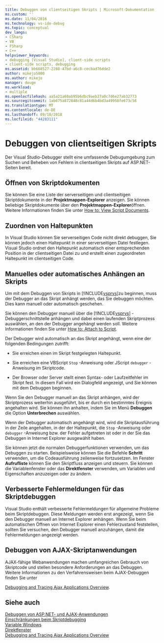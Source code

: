 ```yaml
---
title: Debuggen von clientseitigen Skripts | Microsoft-Dokumentation
ms.custom: ''
ms.date: 11/04/2016
ms.technology: vs-ide-debug
ms.topic: conceptual
dev_langs:
- CSharp
- VB
- FSharp
- C++
helpviewer_keywords:
- debugging [Visual Studio], client-side scripts
- client-side scripts, debugging
ms.assetid: bb668527-2288-47bd-a6c8-cecbad76dde2
author: mikejo5000
ms.author: mikejo
manager: douge
ms.workload:
- multiple
ms.openlocfilehash: aa5a21a60ab95b6dbc9aeb27a0c7d6e27ab32773
ms.sourcegitcommit: 1ab675a872848c81a44d6b4bd3a49958fe673c56
ms.translationtype: MT
ms.contentlocale: de-DE
ms.lasthandoff: 09/10/2018
ms.locfileid: "44283111"
---
```

# <a name="client-side-script-debugging"></a>Debuggen von clientseitigen Skripts
Der Visual Studio-Debugger stellt eine umfassende Debugumgebung zum Suchen und Beheben von Fehlern in clientseitigen Skripts auf ASP.NET-Seiten bereit.  
  
## <a name="opening-script-documents"></a>Öffnen von Skriptdokumenten  
Sie können Sie eine Liste der serverseitigen und clientseitigen Skriptdokumente in der **Projektmappen-Explorer** anzeigen. Sie können beliebige Skriptdokumente über den **Projektmappen-Explorer**öffnen. Weitere Informationen finden Sie unter [How to: View Script Documents](../debugger/how-to-view-script-documents.md).  
  
## <a name="breakpoint-mapping"></a>Zuordnen von Haltepunkten  
 In Visual Studio können Sie serverseitigen Code nicht direkt debuggen, Sie können jedoch einen Haltepunkt in einer serverseitigen Datei festlegen. Visual Studio ordnet den Haltepunkt automatisch einer entsprechenden Position in der clientseitigen Datei zu und erstellt einen zugeordneten Haltepunkt im clientseitigen Code.  
  
## <a name="manually-or-automatically-attaching-to-script"></a>Manuelles oder automatisches Anhängen an Skripts  
 Um mit dem Debuggen von Skripts in [!INCLUDE[vsprvs](../code-quality/includes/vsprvs_md.md)]zu beginnen, muss der Debugger an das Skript anhängt werden, das Sie debuggen möchten. Dies kann manuell oder automatisch geschehen.  
  
 Sie können den Debugger manuell über die [!INCLUDE[vsprvs](../code-quality/includes/vsprvs_md.md)] -Debuggerschnittstelle anhängen und dabei einen laufenden Skriptprozess auswählen, an den der Debugger angehängt werden soll. Weitere Informationen finden Sie unter [How to: Attach to Script](../debugger/how-to-attach-to-script.md).  
  
 Der Debugger wird automatisch an das Skript angehängt, wenn eine der folgenden Bedingungen zutrifft:  
  
-   Sie erreichen einen im Skript festgelegten Haltepunkt.  
  
-   Sie erreichen eine VBScript `Stop` -Anweisung oder JScript `debugger` -Anweisung im Skriptcode.  
  
-   Der Browser oder Server stellt einen Syntax- oder Laufzeitfehler im Skript fest. In diesem Fall wird ein Dialogfeld angezeigt, und Sie können mit dem Debuggen beginnen.  
  
 Wenn Sie den Debugger manuell an das Skript anhängen, wird der Skriptprozess weiterhin ausgeführt, bis er durch ein bestimmtes Ereignis angehalten wird. Sie können ihn anhalten, indem Sie im Menü **Debuggen** die Option **Unterbrechen** auswählen.  
  
 Wenn der Debugger automatisch angehängt wird, wird die Skriptausführung in der Zeile angehalten, in der der Haltepunkt, die `Stop` -Anweisung oder `debugger` -Anweisung bzw. der Fehler aufgetreten ist oder in der Sie das Debuggen in Internet Explorer ausgewählt haben.  
  
 Sie können jetzt die normalen Debuggerfunktionen verwenden, um das Debuggen zu starten. Beispielsweise können Sie die Befehle **Schritt** verwenden, um die Codeausführung zeilenweise fortzusetzen. Im Fenster **Aufrufliste** können Sie den Skriptfluss anzeigen und steuern. Sie können die Variablenfenster oder das **Direktfenster** verwenden, um Variablen und Eigenschaften anzuzeigen oder zu ändern.  
  
## <a name="enhanced-error-messages-for-script-debugging"></a>Verbesserte Fehlermeldungen für das Skriptdebuggen  
 Visual Studio enthält verbesserte Fehlermeldungen für allgemeine Probleme beim Skriptdebuggen. Diese Meldungen werden erst angezeigt, wenn Sie den Debugger manuell an Internet Explorer anhängen. Wenn Sie beim automatischen Öffnen von Internet Explorer einen Fehlerzustand feststellen, sollten Sie versuchen, den Debugger manuell anzuhängen, damit die Fehlermeldungen angezeigt werden.  
  
## <a name="debugging-ajax-script-applications"></a>Debuggen von AJAX-Skriptanwendungen  
 AJAX-fähige Webanwendungen machen umfangreichen Gebrauch von Skriptcode und stellen besondere Anforderungen an das Debuggen. Weitere Informationen zu den Verfahrensweisen beim AJAX-Debuggen finden Sie unter  
  
 [Debugging and Tracing Ajax Applications Overview](https://msdn.microsoft.com/Library/92684ea0-7bb4-4a34-9203-3aa6394ce375).  
  
## <a name="see-also"></a>Siehe auch  
 [Debuggen von ASP.NET- und AJAX-Anwendungen](../debugger/debugging-aspnet-and-ajax-applications.md)   
 [Einschränkungen beim Skriptdebugging](../debugger/limitations-on-script-debugging.md)   
 [Variable Windows](../debugger/debugger-windows.md)   
 [Direktfenster](../ide/reference/immediate-window.md)   
 [Debugging and Tracing Ajax Applications Overview](https://msdn.microsoft.com/Library/92684ea0-7bb4-4a34-9203-3aa6394ce375)

